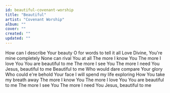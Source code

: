 ```yaml
---
id: beautiful-covenant-worship
title: "Beautiful"
artist: "Covenant Worship"
album: ""
cover: ""
created: ""
updated: ""
---
```


How can I describe Your beauty
O for words to tell it all
Love Divine, You're mine completely
None can rival You at all
The more I know You
The more I love You
You are beautiful to me
The more I see You
The more I need You
Jesus, beautiful to me
Beautiful to me
Who would dare compare Your glory
Who could e're behold Your face
I will spend my life exploring
How You take my breath away
The more I know You
The more I love You
You are beautiful to me
The more I see You
The more I need You
Jesus, beautiful to me